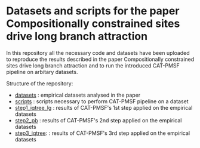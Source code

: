 # Datasets and scripts for the paper Compositionally constrained sites drive long branch attraction

In this repository all the necessary code and datasets have been uploaded to reproduce the results described in the paper Compositionally constrained sites drive long branch attraction and to run the introduced CAT-PMSF pipeline on arbitary datasets.

Structure of the repository:
- [datasets](datasets/) : empirical datasets analysed in the paper
- [scripts](scripts/) : scripts necessary to perform CAT-PMSF pipeline on a dataset
- [step1_iqtree_lg](step1_iqtree_lg/) : results of CAT-PMSF's 1st step applied on the empirical datasets
- [step2_pb](step2_pb/) : results of CAT-PMSF's 2nd step applied on the empirical datasets
- [step3_iqtree](step3_iqtree/): : results of CAT-PMSF's 3rd step applied on the empirical datasets
